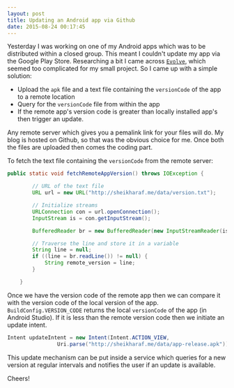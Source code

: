 ```yaml
---
layout:	post
title: Updating an Android app via Github
date: 2015-08-24 00:17:45
---
```


Yesterday I was working on one of my Android apps which was to be distributed within a closed group. This meant I couldn't update my app via the Google Play Store. Researching a bit I came across [`Evolve`](https://blog.vivekpanyam.com/evolve-seamlessly-deploy-android-apps-to-users), which seemed too complicated for my small project. So I came up with a simple solution:

- Upload the `apk` file and a text file containing the `versionCode` of the app to a remote location
- Query for the `versionCode` file from within the app
- If the remote app's version code is greater than locally installed app's then trigger an update.

Any remote server which gives you a pemalink link for your files will do. My blog is hosted on Github, so that was the obvious choice for me. Once both the files are uploaded then comes the coding part.

To fetch the text file containing the `versionCode` from the remote server:

```java
public static void fetchRemoteAppVersion() throws IOException {

        // URL of the text file
        URL url = new URL("http://sheikharaf.me/data/version.txt");

        // Initialize streams
        URLConnection con = url.openConnection();
        InputStream is = con.getInputStream();

        BufferedReader br = new BufferedReader(new InputStreamReader(is));

        // Traverse the line and store it in a variable
        String line = null;
        if ((line = br.readLine()) != null) {
        	String remote_version = line;
        }

    }
```

Once we have the version code of the remote app then we can compare it with the version code of the local version of the app. `BuildConfig.VERSION_CODE` returns the local `versionCode` of the app (in Android Studio). If it is less than the remote version code then we initiate an update intent.

```java
Intent updateIntent = new Intent(Intent.ACTION_VIEW,
                Uri.parse("http://sheikharaf.me/data/app-release.apk")); // URL of apk
```

This update mechanism can be put inside a service which queries for a new version at regular intervals and notifies the user if an update is available.

Cheers!